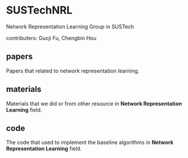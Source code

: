 # SUSTechNRL
Network Representation Learning Group in SUSTech

contributers: Guoji Fu, Chengbin Hou

## papers

Papers that related to network representation learning.

## materials

Materials that we did or from other resource in **Network Representation Learning** field. 

## code

The code that used to implement the baseline algorithms in **Network Representation Learning** field.
